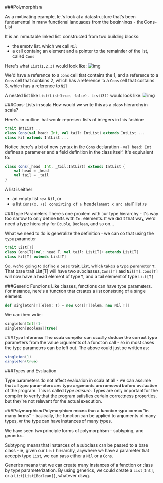 ###Polymorphism

As a motivating example, let's look at a datastructure that's been fundamental in many functional languages from the beginnings - the Cons-List

It is an immutable linked list, constructed from two building blocks:

* the empty list, which we call `Nil`
* a cell containg an element and a pointer to the remainder of the list, called `Cons`

Here's what `List(1,2,3)` would look like:
![img](http://i.imgur.com/Cbla4yn.png)

We'd have a reference to a `Cons` cell that contains the 1, and a reference to a `Cons` cell that contains 2, which has a reference to a `Cons` cell that contains 3, which has a reference to `Nil`

A nested list like `List(List(true, false), List(3))` would look like:
![img](http://i.imgur.com/XYcKqde.png)

###Cons-Lists in scala
How would we write this as a class hierarchy in scala?

Here's an outline that would represent lists of integers in this fashion:

```scala
trait IntList ...
class Cons(val head: Int, val tail: IntList) extends IntList ...
class Nil extends IntList ...
```

Notice there's a bit of new syntax in the `Cons` declaration - `val head: Int` defines a parameter and a field definition in the class itself. It's equivalent to:

```scala
class Cons(_head: Int, _tail:IntList) extends IntList {
	val head = _head
	val tail = _tail
}
```

A list is either

* an empty list `new Nil`, or
* a list `Cons(x, xs) consisting of a `head` element x and a `tail` list xs

###Type Parameters
There's one problem with our type hierarchy - it's way too narrow to only define lists with `Int` elements. If we did it that way, we'd need a type hierarchy for `Double`, `Boolean`, and so on...

What we need to do is generalize the definition - we can do that using the `type` parameter

```scala
trait List[T]
class Cons[T](val: head T, val tail: List[T]) extends List[T]
class Nil[T] extends List[T]
```

So, we're going to define a base trait, List, which takes a type parameter `T`. That base trait List[T] will have two subclasses, `Cons[T]` and `Nil[T]`. `Cons[T]` will now have a head element of type `T`, and a tail element of type `List[T]`

###Generic Functions
Like classes, functions can have type parameters. For instance, here's a function that creates a list consisting of a single element:

```scala
def singleton[T](elem: T) = new Cons[T](elem, new Nil[T])
```

We can then write:

```scala
singleton[Int](1)
singleton[Boolean](true)
```

###Type Inference
The scala compiler can usually deduce the correct type parameters from the value arguments of a function call - so in most cases the type parameters can be left out. The above could just be written as:

```scala
singleton(1)
singleton(true)
```

###Types and Evaluation

Type parameters do not affect evaluation in scala at all - we can assume that all type parameters and type arguments are removed before evaluation of the program. This is called *type erasure*. Types are only important for the compiler to verify that the program satisfies certain correctness properties, but they're not relevant for the actual execution.

###Polymorphism
Polymorphism means that a function type comes "in many forms" - basically, the function can be applied to arguments of many types, or the type can have instances of many types.

We have seen two principle forms of polymorphism - subtyping, and generics.

Subtyping means that instances of a subclass can be passed to a base class - ie, given our `List` hierarchy, anywhere we have a parameter that accepts type `List`, we can pass either a `Nil` or a `Cons`.

Generics means that we can create many instances of a function or class by type parameterization. By using generics, we could create a `List[Int]`, or a `List[List[Boolean]]`, whatever dawg.
